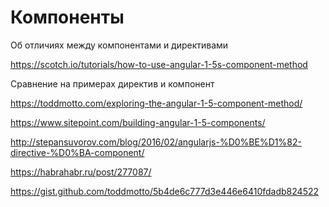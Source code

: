 # Компоненты

Об отличиях между компонентами и директивами

https://scotch.io/tutorials/how-to-use-angular-1-5s-component-method

Сравнение на примерах директив и компонент

https://toddmotto.com/exploring-the-angular-1-5-component-method/

https://www.sitepoint.com/building-angular-1-5-components/

http://stepansuvorov.com/blog/2016/02/angularjs-%D0%BE%D1%82-directive-%D0%BA-component/

https://habrahabr.ru/post/277087/

https://gist.github.com/toddmotto/5b4de6c777d3e446e6410fdadb824522